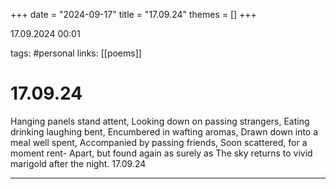 +++
date = "2024-09-17"
title = "17.09.24"
themes = []
+++

17.09.2024 00:01

tags: #personal
links: [[poems]]

# 17.09.24

Hanging panels stand attent,
Looking down on passing strangers,
Eating drinking laughing bent,
Encumbered in wafting aromas,
Drawn down into a meal well spent,
Accompanied by passing friends,
Soon scattered, for a moment rent-
Apart, but found again as surely as
The sky returns to vivid marigold after the night.
17.09.24

---

